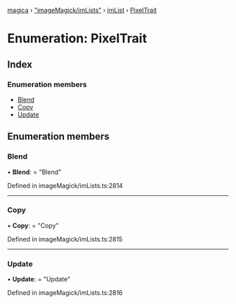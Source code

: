 [magica](../README.md) › ["imageMagick/imLists"](../modules/_imagemagick_imlists_.md) › [imList](../modules/_imagemagick_imlists_.imlist.md) › [PixelTrait](_imagemagick_imlists_.imlist.pixeltrait.md)

# Enumeration: PixelTrait

## Index

### Enumeration members

* [Blend](_imagemagick_imlists_.imlist.pixeltrait.md#blend)
* [Copy](_imagemagick_imlists_.imlist.pixeltrait.md#copy)
* [Update](_imagemagick_imlists_.imlist.pixeltrait.md#update)

## Enumeration members

###  Blend

• **Blend**: = "Blend"

Defined in imageMagick/imLists.ts:2814

___

###  Copy

• **Copy**: = "Copy"

Defined in imageMagick/imLists.ts:2815

___

###  Update

• **Update**: = "Update"

Defined in imageMagick/imLists.ts:2816

